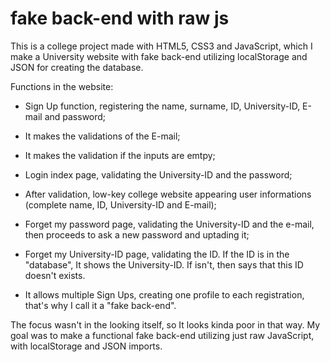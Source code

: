 # fake back-end with raw js

This is a college project made with HTML5, CSS3 and JavaScript, which I make a University website with fake back-end utilizing localStorage and JSON for creating the database.

Functions in the website: 
  - Sign Up function, registering the name, surname, ID, University-ID, E-mail and password;
  - It makes the validations of the E-mail;
  - It makes the validation if the inputs are emtpy;

  - Login index page, validating the University-ID and the password;
  - After validation, low-key college website appearing user informations (complete name, ID, University-ID and E-mail);

  - Forget my password page, validating the University-ID and the e-mail, then proceeds to ask a new password and uptading it;
  - Forget my University-ID page, validating the ID. If the ID is in the "database", It shows the University-ID. If isn't, then says that this ID doesn't exists.

  - It allows multiple Sign Ups, creating one profile to each registration, that's why I call it a "fake back-end".
 
 The focus wasn't in the looking itself, so It looks kinda poor in that way. My goal was to make a functional fake back-end utilizing just raw JavaScript, with localStorage and JSON imports.
